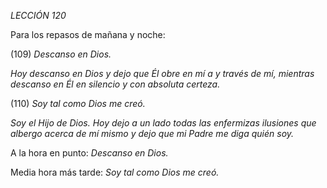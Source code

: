*LECCIÓN 120*

Para los repasos de mañana y noche:

(109) *Descanso en Dios.*

_Hoy descanso en Dios y dejo que Él obre en mí a y través de mí, mientras descanso en Él en silencio y con absoluta certeza._


(110) *Soy tal como Dios me creó.*

_Soy el Hijo de Dios. Hoy dejo a un lado todas las enfermizas ilusiones que albergo acerca de mí mismo y dejo que mi Padre me diga quién soy._


A la hora en punto:
*Descanso en Dios.*

Media hora más tarde:
*Soy tal como Dios me creó.*